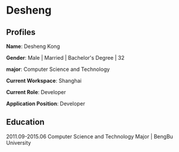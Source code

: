 # Desheng

## Profiles

**Name**: Desheng Kong

**Gender**: Male | Married | Bachelor's Degree | 32

**major**: Computer Science and Technology

**Current Workspace**: Shanghai

**Current Role**: Developer

**Application Position**: Developer

## Education

2011.09-2015.06 Computer Science and Technology Major | BengBu University
